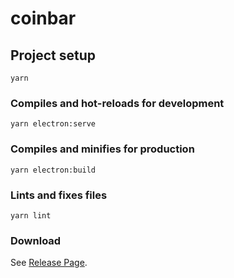 # coinbar

## Project setup
```
yarn
```

### Compiles and hot-reloads for development
```
yarn electron:serve
```

### Compiles and minifies for production
```
yarn electron:build
```

### Lints and fixes files
```
yarn lint
```

### Download
See [Release Page](https://github.com/Teddy-Zhu/coinbar/releases).

